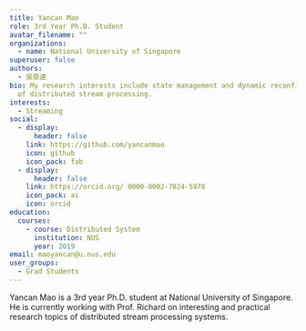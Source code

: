 ```yaml
---
title: Yancan Mao
role: 3rd Year Ph.D. Student
avatar_filename: ""
organizations:
  - name: National University of Singapore
superuser: false
authors:
  - 吳恩達
bio: My research interests include state management and dynamic reconfiguration
  of distributed stream processing.
interests:
  - Streaming
social:
  - display:
      header: false
    link: https://github.com/yancanmao
    icon: github
    icon_pack: fab
  - display:
      header: false
    link: https://orcid.org/ 0000-0002-7824-5978
    icon_pack: ai
    icon: orcid
education:
  courses:
    - course: Distributed System
      institution: NUS
      year: 2019
email: maoyancan@u.nus.edu
user_groups:
  - Grad Students
---
```

Yancan Mao is a 3rd year Ph.D. student at National University of Singapore. He is currently working with Prof. Richard on interesting and practical research topics of distributed stream processing systems.